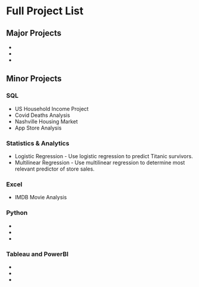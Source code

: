 # Full Project List

## Major Projects
-
-
-

## Minor Projects
### SQL
- US Household Income Project
- Covid Deaths Analysis
- Nashville Housing Market
- App Store Analysis

### Statistics & Analytics
- Logistic Regression - Use logistic regression to predict Titanic survivors.
- Multilinear Regression - Use multilinear regression to determine most relevant predictor of store sales.

### Excel
- IMDB Movie Analysis

### Python
-
-
-

### Tableau and PowerBI
-
-
-
